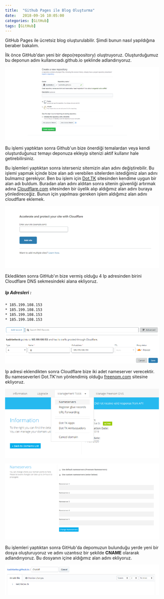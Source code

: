 ```yaml
---
title:  "Github Pages ile Blog Oluşturma"
date:   2018-09-16 10:05:00
categories: [GitHub]
tags: [GitHub]
---
```


GitHub Pages ile ücretsiz blog oluşturulabilir. Şimdi bunun nasıl yapıldığına beraber bakalım. 

İlk önce GitHub'dan yeni bir depo(repository) oluştruyoruz. Oluşturduğumuz bu deponun adını kullanıcıadı.github.io şeklinde adlandırıyoruz. 

![](/images/blog-olusturma-1.png)

Bu işlemi yaptıktan sonra Github'un bize önerdiği temalardan veya kendi oluşturduğunuz temayı deponuza ekleyip sitenizi aktif kullanır hale getirebilirsiniz.
 
Bu işlemleri yaptıktan sonra isterseniz sitemizin alan adını değiştirebilir. Bu işlemi yapmak içinde bize alan adı verebilen sitelerden istediğimiz alan adını bulmamız gerekiyor. Ben bu işlem için [Dot.TK](http://dot.tk) sitesinden kendime uygun bir alan adı buldum. Buradan alan adını aldıtan sonra  sitenin güvenliği artırmak adına [Cloudflare.com](http://cloudflare.com) sitesinden bir üyelik alıp aldığımız alan adını buraya yönledireceğiz. Bunun için yapılması gereken işlem aldığımız alan adını cloudflare eklemek. 

![](/images/blog-olusturma-2.png)

Ekledikten sonra  GitHub'ın bize vermiş olduğu 4 Ip adresinden birini Cloudflare DNS sekmesindeki alana ekliyoruz. 

##### Ip Adresleri :
	* 185.199.108.153
	* 185.199.108.153 
	* 185.199.108.153
	* 185.199.108.153

![](/images/blog-olusturma-3.png)

Ip adresi eklendikten sonra Cloudflare bize iki adet nameserver verecektir. Bu nameseverleri Dot.TK'nın  yönlendimiş olduğu [freenom.com](http://freenom.com) sitesine ekliyoruz. 

![](/images/blog-olusturma-4.png)

![](/images/blog-olusturma-5.png)

Bu işlemleri yaptıktan sonra GitHub'da depomuzun bulunduğu yerde yeni bir dosya oluşturuyoruz ve adını uzantısız bir şekilde **CNAME** olararak adlandırıyoruz. Bu dosyanın içine aldığımız alan adını ekliyoruz.

![](/images/blog-olusturma-6.png)

